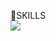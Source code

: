 🌱SKILLS<br>
<img src="https://img.shields.io/badge/Java-007396?style=for-the-badge&logo=Java&logoColor=white">

